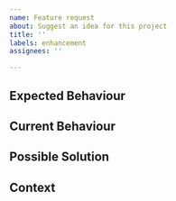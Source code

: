 ```yaml
---
name: Feature request
about: Suggest an idea for this project
title: ''
labels: enhancement
assignees: ''

---
```


## Expected Behaviour
<!-- How do you think it might work? -->

## Current Behaviour
<!-- Difference from current behaviour, if any -->

## Possible Solution
<!-- Ideas of how to make this happen -->

## Context
<!-- What are you trying to do? -->
